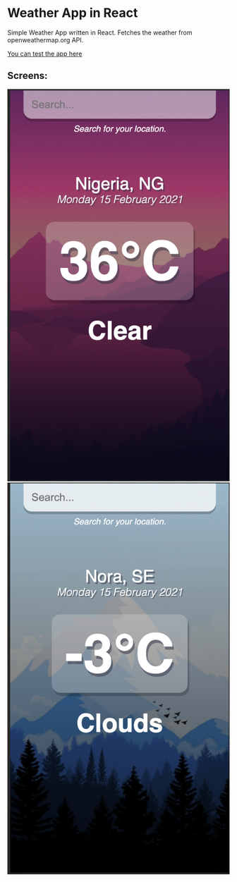 # Weather App in React

Simple Weather App written in React. Fetches the weather from openweathermap.org API.

[You can test the app here](https://ahlgren1234.github.io/weather-react/ "Test the App here")

## Screens:

![Screen1](/screenshots/screen01.png?raw=true "Screen 01")
![Screen2](/screenshots/screen02.png?raw=true "Screen 02")